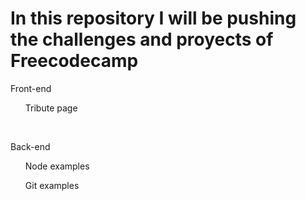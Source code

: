<h1>In this repository I will be pushing the challenges and proyects of Freecodecamp </h1>
<p>Front-end</p>
  <ul>Tribute page </ul>
<br>
<p>Back-end</p>
  <ul>Node examples</ul>
  <ul>Git examples</ul>
